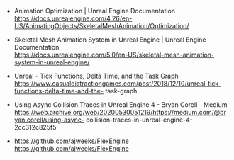 * Animation Optimization | Unreal Engine Documentation
https://docs.unrealengine.com/4.26/en-US/AnimatingObjects/SkeletalMeshAnimation/Optimization/ <br/>
* Skeletal Mesh Animation System in Unreal Engine | Unreal Engine Documentation <br/> https://docs.unrealengine.com/5.0/en-US/skeletal-mesh-animation-system-in-unreal-engine/

* Unreal - Tick Functions, Delta Time, and the Task Graph <br/> https://www.casualdistractiongames.com/post/2018/12/10/unreal-tick-functions-delta-time-and-the- task-graph

* Using Async Collision Traces in Unreal Engine 4 - Bryan Corell - Medium <br/> https://web.archive.org/web/20200530051219/https://medium.com/@bryan.corell/using-async- collision-traces-in-unreal-engine-4-2cc312c825f5

* https://github.com/ajweeks/FlexEngine <br/> https://github.com/ajweeks/FlexEngine
